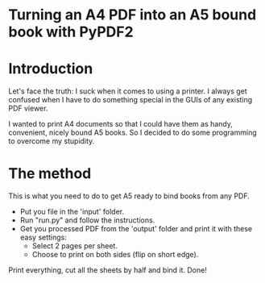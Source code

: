 # Turning an A4 PDF into an A5 bound book with PyPDF2

# Introduction
Let's face the truth: I suck when it comes to using a printer. I always get confused when I have to do something special in the GUIs of any existing PDF viewer.

I wanted to print A4 documents so that I could have them as handy, convenient, nicely bound A5 books. So I decided to do some programming to overcome my stupidity.

# The method
This is what you need to do to get A5 ready to bind books from any PDF.
- Put you file in the 'input' folder.
- Run "run.py" and follow the instructions.
- Get you processed PDF from the 'output' folder and print it with these easy settings:
    - Select 2 pages per sheet.
    - Choose to print on both sides (flip on short edge).

Print everything, cut all the sheets by half and bind it. Done!

